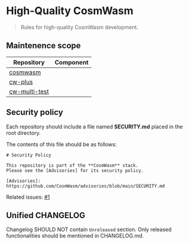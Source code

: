 # High-Quality CosmWasm

> Rules for high-quality CosmWasm development.

## Maintenence scope

| Repository      | Component |
|-----------------|-----------|
| [cosmwasm]      |           |
| [cw-plus]       |           |
| [cw-multi-test] |           |

[cosmwasm]: https://github.com/CosmWasm/cosmwasm
[cw-plus]: https://github.com/CosmWasm/cw-plus
[cw-multi-test]: https://github.com/CosmWasm/cw-multi-test

## Security policy

Each repository should include a file named **SECURITY.md** placed in the root directory.

The contents of this file should be as follows:

```text
# Security Policy

This repository is part of the **CosmWasm** stack.
Please see the [Advisories] for its security policy.

[Advisories]: https://github.com/CosmWasm/advisories/blob/main/SECURITY.md
```

Related issues: [\#1](https://github.com/DariuszDepta/hqcw/issues/1)

## Unified CHANGELOG

Changelog SHOULD NOT contain `Unreleased` section.
Only released functionalities should be mentioned in CHANGELOG.md.
